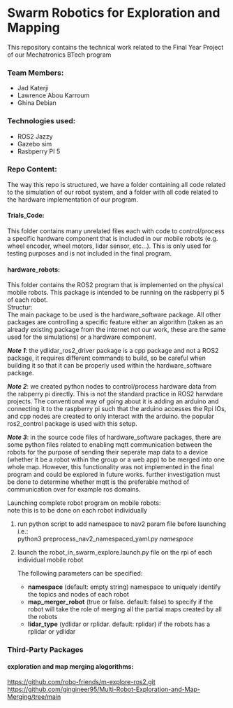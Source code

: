 # Swarm Robotics for Exploration and Mapping
This repository contains the technical work related to the Final Year Project of our Mechatronics BTech program

### Team Members:
  - Jad Katerji
  - Lawrence Abou Karroum
  - Ghina Debian

### Technologies used: 
  - ROS2 Jazzy
  - Gazebo sim
  - Rasbperry PI 5

### Repo Content:
The way this repo is structured, we have a folder containing all code related to the simulation of our robot system, and a folder with all code related to the hardware implementation of our program.  

#### Trials_Code:  
  This folder contains many unrelated files each with code to control/process a specific hardware component that is included in our mobile robots (e.g. wheel encoder, wheel motors, lidar sensor, etc...). This is only used for testing purposes and is not included in the final program.
    
#### hardware_robots:  
This folder contains the ROS2 program that is implemented on the physical mobile robots. This package is intended to be running on the rasbperry pi 5 of each robot.  
Structur:  
The main package to be used is the hardware_software package. All other packages are controlling a specific feature either an algorithm (taken as an already existing package from the internet not our work, these are the same used for the simulations) or a hardware component.

***Note 1***: the ydlidar_ros2_driver package is a cpp package and not a ROS2 package, it requires different commands to build, so be careful when building it so that it can be properly used within the hardware_software package.

 ***Note 2***: we created python nodes to control/process hardware data from the rabperry pi directly. This is not the standard practice in ROS2 harwdare projects. The conventional way of going about it is adding an arduino and connecting it to the raspberry pi such that the arduino accesses the Rpi IOs, and cpp nodes are created to only interact with the arduino. the popular ros2_control package is used with this setup.

 ***Note 3***: in the source code files of hardware_software packages, there are some python files related to enabling mqtt communication between the robots for the purpose of sending their seperate map data to a device (whether it be a robot within the group or a web app) to be merged into one whole map. However, this functionality was not implemented in the final program and could be explored in future works. further investigation must be done to determine whether mqtt is the preferable method of communication over for example ros domains.

Launching complete robot program on mobile robots:  
note this is to be done on each robot individually

1. run python script to add namespace to nav2 param file before launching i.e.:  
  python3 preprocess_nav2_namespaced_yaml.py *namespace*

2. launch the robot_in_swarm_explore.launch.py file on the rpi of each individual mobile robot
     
   The following parameters can be specified:    
    - **namespace** (default: empty string) namespace to uniquely identify the topics and nodes of each robot
    - **map_merger_robot** (true or false. default: false) to specify if the robot will take the role of merging all the partial maps created by all the robots
    - **lidar_type** (ydlidar or rplidar. default: rplidar) if the robots has a rplidar or ydlidar

### Third-Party Packages
#### exploration and map merging alogorithms:
https://github.com/robo-friends/m-explore-ros2.git  
https://github.com/gingineer95/Multi-Robot-Exploration-and-Map-Merging/tree/main 
